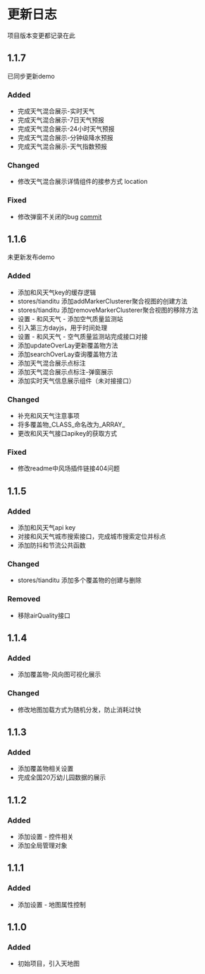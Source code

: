 # 更新日志

项目版本变更都记录在此

## 1.1.7

已同步更新demo

### Added

- 完成天气混合展示-实时天气
- 完成天气混合展示-7日天气预报
- 完成天气混合展示-24小时天气预报
- 完成天气混合展示-分钟级降水预报
- 完成天气混合展示-天气指数预报

### Changed

- 修改天气混合展示详情组件的接参方式 location

### Fixed

- 修改弹窗不关闭的bug [commit](https://github.com/ymzcode/tianditu_piece/commit/992698eea971384d08074fe55d1f1c5afdbd182c)

## 1.1.6

未更新发布demo

### Added

- 添加和风天气key的缓存逻辑
- stores/tianditu 添加addMarkerClusterer聚合视图的创建方法
- stores/tianditu 添加removeMarkerClusterer聚合视图的移除方法
- 设置 - 和风天气 - 添加空气质量监测站
- 引入第三方dayjs，用于时间处理
- 设置 - 和风天气 - 空气质量监测站完成接口对接
- 添加updateOverLay更新覆盖物方法
- 添加searchOverLay查询覆盖物方法
- 添加天气混合展示点标注
- 添加天气混合展示点标注-弹窗展示
- 添加实时天气信息展示组件（未对接接口）

### Changed

- 补充和风天气注意事项
- 将多覆盖物_CLASS_命名改为_ARRAY_
- 更改和风天气接口apikey的获取方式

### Fixed

- 修改readme中风场插件链接404问题

## 1.1.5

### Added

- 添加和风天气api key
- 对接和风天气城市搜索接口，完成城市搜索定位并标点
- 添加防抖和节流公共函数


### Changed

- stores/tianditu 添加多个覆盖物的创建与删除

### Removed

- 移除airQuality接口

## 1.1.4

### Added

- 添加覆盖物-风向图可视化展示

### Changed

- 修改地图加载方式为随机分发，防止消耗过快

## 1.1.3

### Added

- 添加覆盖物相关设置
- 完成全国20万幼儿园数据的展示

## 1.1.2

### Added

- 添加设置 - 控件相关
- 添加全局管理对象

## 1.1.1

### Added

- 添加设置 - 地图属性控制

## 1.1.0

### Added

- 初始项目，引入天地图
